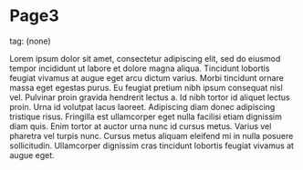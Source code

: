 ---
---

# Page3

tag: (none)

Lorem ipsum dolor sit amet, consectetur adipiscing elit, sed do eiusmod tempor incididunt ut labore et dolore magna aliqua. Tincidunt lobortis feugiat vivamus at augue eget arcu dictum varius. Morbi tincidunt ornare massa eget egestas purus. Eu feugiat pretium nibh ipsum consequat nisl vel. Pulvinar proin gravida hendrerit lectus a. Id nibh tortor id aliquet lectus proin. Urna id volutpat lacus laoreet. Adipiscing diam donec adipiscing tristique risus. Fringilla est ullamcorper eget nulla facilisi etiam dignissim diam quis. Enim tortor at auctor urna nunc id cursus metus. Varius vel pharetra vel turpis nunc. Cursus metus aliquam eleifend mi in nulla posuere sollicitudin. Ullamcorper dignissim cras tincidunt lobortis feugiat vivamus at augue eget.
